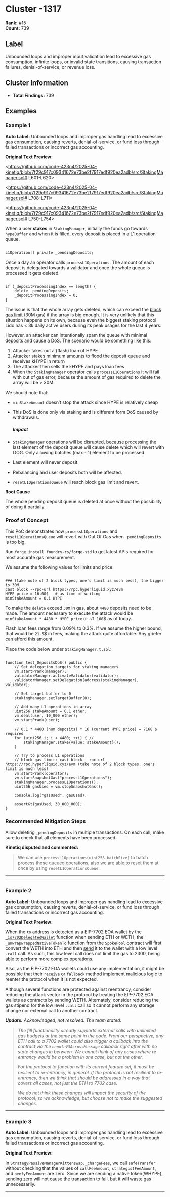 # Cluster -1317

**Rank:** #15  
**Count:** 739  

## Label
Unbounded loops and improper input validation lead to excessive gas consumption, infinite loops, or invalid state transitions, causing transaction failures, denial-of-service, or revenue loss.

## Cluster Information
- **Total Findings:** 739

## Examples

### Example 1

**Auto Label:** Unbounded loops and improper gas handling lead to excessive gas consumption, causing reverts, denial-of-service, or fund loss through failed transactions or incorrect gas accounting.  

**Original Text Preview:**

<https://github.com/code-423n4/2025-04-kinetiq/blob/7f29c917c09341672e73be2f7917edf920ea2adb/src/StakingManager.sol# L601-L620>

<https://github.com/code-423n4/2025-04-kinetiq/blob/7f29c917c09341672e73be2f7917edf920ea2adb/src/StakingManager.sol# L708-L711>

<https://github.com/code-423n4/2025-04-kinetiq/blob/7f29c917c09341672e73be2f7917edf920ea2adb/src/StakingManager.sol# L750-L754>

When a user **stakes** in `StakingManager`, initially the funds go towards `hypeBuffer` and when it is filled, every deposit is placed in a L1 operation queue.
```

L1Operation[] private _pendingDeposits;
```

Once a day an operator calls `processL1Operations`. The amount of each deposit is delegated towards a validator and once the whole queue is processed it gets deleted.
```

if (_depositProcessingIndex == length) {
	delete _pendingDeposits;
	_depositProcessingIndex = 0;
}
```

The issue is that the whole array gets deleted, which can exceed the [block gas limit](https://hyperliquid.gitbook.io/hyperliquid-docs/for-developers/hyperevm/dual-block-architecture) (30M gas) if the array is big enough. It is very unlikely that this situation happens on its own, because even the biggest staking protocol Lido has < 3k daily active users during its peak usages for the last 4 years.

However, an attacker can intentionally spam the queue with minimal deposits and cause a DoS. The scenario would be something like this:

1. Attacker takes out a (flash) loan of HYPE
2. Attacker stakes minimum amounts to flood the deposit queue and receives kHYPE in return
3. The attacker then sells the kHYPE and pays loan fees
4. When the `StakingManager` operator calls `processL1Operations` it will fail with out of gas error, because the amount of gas required to delete the array will be > 30M.

We should note that:

* `minStakeAmount` doesn’t stop the attack since HYPE is relatively cheap
* This DoS is done only via staking and is different form DoS caused by withdrawals.

  ##### Impact
* `StakingManager` operations will be disrupted, because processing the last element of the deposit queue will cause delete which will revert with OOG. Only allowing batches (max - 1) element to be processed.
* Last element will never deposit.
* Rebalancing and user deposits both will be affected.
* `resetL1OperationsQueue` will reach block gas limit and revert.

**Root Cause**

The whole pending deposit queue is deleted at once without the possibility of doing it partially.

### Proof of Concept

This PoC demonstrates how `processL1Operations` and `resetL1OperationsQueue` will revert with Out Of Gas when `_pendingDeposits` is too big.

Run `forge install foundry-rs/forge-std` to get latest APIs required for most accurate gas measurement.

We assume the following values for limits and price:
```

### (take note of 2 block types, one's limit is much less), the bigger is 30M
cast block --rpc-url https://rpc.hyperliquid.xyz/evm
HYPE price = 16.00$   # as time of writing
minStakeAmount = 0.1 HYPE
```

To make the `delete` exceed `30M` in gas, about `4480` deposits need to be made.
The amount necessary to execute the attack would be `minStakeAmount * 4480 * HYPE price` or ~`7 168`$ as of today.

Flash loan fees range from 0.09% to 0.3%.
If we assume the higher bound, that would be `21.5`$ in fees, making the attack quite affordable. Any griefer can afford this amount.

Place the code below under `StakingManager.t.sol`:
```

function test_DepositsDoS() public {
	// Set delegation targets for staking managers
	vm.startPrank(manager);
	validatorManager.activateValidator(validator);
	validatorManager.setDelegation(address(stakingManager), validator);

	// Set target buffer to 0
	stakingManager.setTargetBuffer(0);

	// Add many L1 operations in array
	uint256 stakeAmount = 0.1 ether;
	vm.deal(user, 10_000 ether);
	vm.startPrank(user);

	// 0.1 * 4480 (num deposits) * 16 (current HYPE price) = 7168 $ required
	for (uint256 i; i < 4480; ++i) { //
		stakingManager.stake{value: stakeAmount}();
	}

	// Try to process L1 operations
	// block gas limit: cast block --rpc-url https://rpc.hyperliquid.xyz/evm (take note of 2 block types, one's limit is much less)
	vm.startPrank(operator);
	vm.startSnapshotGas("processL1Operations");
	stakingManager.processL1Operations();
	uint256 gasUsed = vm.stopSnapshotGas();

	console.log("gasUsed", gasUsed);

	assertGt(gasUsed, 30_000_000);
}
```

### Recommended Mitigation Steps

Allow deleting `_pendingDeposits` in multiple transactions. On each call, make sure to check that all elements have been processed.

**Kinetiq disputed and commented:**

> We can use `processL1Operations(uint256 batchSize)` to batch process those queued operations, also we are able to reset them at once by using `resetL1OperationsQueue`.

---

---
### Example 2

**Auto Label:** Unbounded loops and improper gas handling lead to excessive gas consumption, causing reverts, denial-of-service, or fund loss through failed transactions or incorrect gas accounting.  

**Original Text Preview:**

When the `to` address is detected as a EIP-7702 EOA wallet by the [`_is7702DelegatedWallet`](https://github.com/across-protocol/contracts/blob/06b14cdfb83d01ceae65b6445a4e6d629686faea/contracts/SpokePool.sol#L1611) function when sending ETH or WETH, the `_unwrapwrappedNativeTokenTo` function from the `SpokePool` contract will first convert the WETH into ETH and then [send](https://github.com/across-protocol/contracts/blob/06b14cdfb83d01ceae65b6445a4e6d629686faea/contracts/SpokePool.sol#L1613) it to the wallet with a low level `.call` call. As such, this low level call does not limit the gas to 2300, being able to perform more complex operations.

Also, as the EIP-7702 EOA wallets could use any implementation, it might be possible that their `receive` or `fallback` method implement malicious logic to reenter the protocol when it is not expected.

Although several functions are protected against reentrancy, consider reducing the attack vector in the protocol by treating the EIP-7702 EOA wallets as contracts by sending WETH. Alternately, consider reducing the gas stipend for the low level `.call` call so it cannot perform any storage change nor external call to another contract.

***Update:** Acknowledged, not resolved. The team stated:*

> *The fill functionality already supports external calls with unlimited gas budgets at the same point in the code. From our perspective, any ETH call to a 7702 wallet could also trigger a callback into the contract via the `handleV3AcrossMessage` callback right after with no state changes in between. We cannot think of any cases where re-entrancy would be a problem in one case, but not the other.*
>
> *For the protocol to function with its current feature set, it must be resilient to re-entrancy, in general. If the protocol is not resilient to re-entrancy, then we think that should be addressed in a way that covers all cases, not just the ETH to 7702 case.*
>
> *We do not think these changes will impact the security of the protocol, so we acknowledge, but choose not to make the suggested changes.*

---
### Example 3

**Auto Label:** Unbounded loops and improper gas handling lead to excessive gas consumption, causing reverts, denial-of-service, or fund loss through failed transactions or incorrect gas accounting.  

**Original Text Preview:**

In `StrategyPassiveManagerKittenswap._chargeFees`, we call `safeTransfer` without checking that the values of `callFeeAmount`, `strategistFeeAmount`, and `beefyFeeAmount` are zero. Since we are sending a native token(WHYPE), sending zero will not cause the transaction to fail, but it will waste gas unnecessarily.

---
